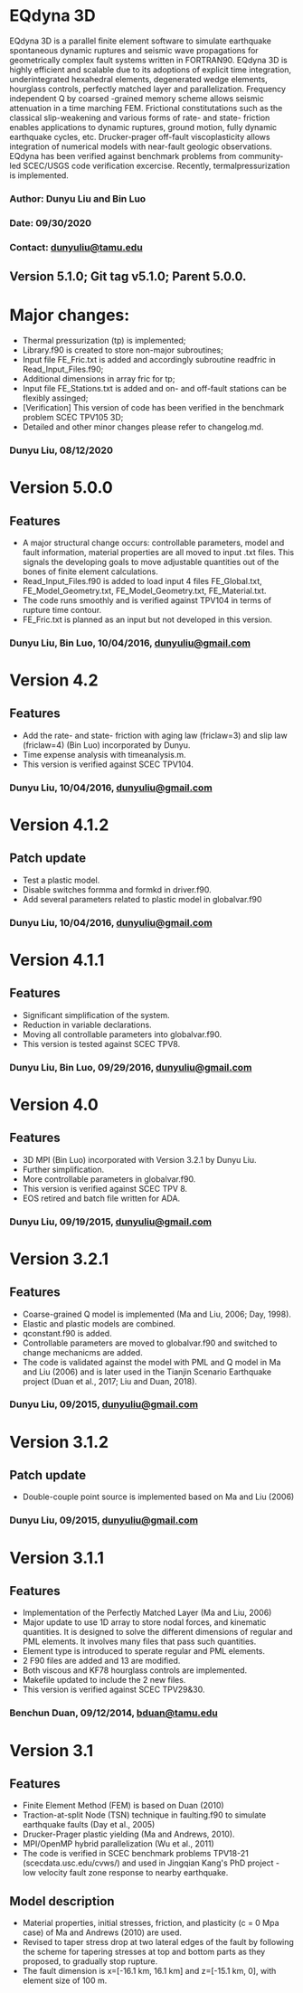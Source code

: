 # EQdyna 3D

EQdyna 3D is a parallel finite element software to simulate earthquake spontaneous dynamic 
ruptures and seismic wave propagations for geometrically complex fault systems written in 
FORTRAN90. EQdyna 3D is highly efficient and scalable due to its adoptions of explicit 
time integration, underintegrated hexahedral elements, degenerated wedge elements, hourglass 
controls, perfectly matched layer and parallelization. Frequency independent Q by coarsed
-grained memory scheme allows seismic attenuation in a time marching FEM. Frictional 
constitutations such as the classical slip-weakening and various forms of rate- and state-
friction enables applications to dynamic ruptures, ground motion, fully dynamic earthquake
cycles, etc. Drucker-prager off-fault viscoplasticity allows integration of numerical models 
with near-fault geologic observations. EQdyna has been verified against benchmark problems
from community-led SCEC/USGS code verification excercise. Recently, termalpressurization is 
implemented.

### Author:  Dunyu Liu and Bin Luo
### Date:    09/30/2020
### Contact: dunyuliu@tamu.edu
## Version 5.1.0; Git tag v5.1.0; Parent 5.0.0.
# Major changes:
* Thermal pressurization (tp) is implemented;
* Library.f90 is created to store non-major subroutines;
* Input file FE_Fric.txt is added and accordingly subroutine readfric in Read_Input_Files.f90;
* Additional dimensions in array fric for tp;
* Input file FE_Stations.txt is added and on- and off-fault stations can be flexibly assinged;
* [Verification] This version of code has been verified in the benchmark problem SCEC TPV105 3D;
* Detailed and other minor changes please refer to changelog.md.

### Dunyu Liu, 08/12/2020
# Version 5.0.0
## Features
* A major structural change occurs: controllable parameters, model and fault information, 
	material properties are all moved to input .txt files. This signals the developing goals 
	to move adjustable quantities out of the bones of finite element calculations.
* Read_Input_Files.f90 is added to load input 4 files FE_Global.txt, FE_Model_Geometry.txt, 
	FE_Model_Geometry.txt, FE_Material.txt. 
* The code runs smoothly and is verified against TPV104 in terms of rupture time contour.
* FE_Fric.txt is planned as an input but not developed in this version.

### Dunyu Liu, Bin Luo, 10/04/2016, dunyuliu@gmail.com
# Version 4.2
## Features
* Add the rate- and state- friction with aging law (friclaw=3) and slip law (friclaw=4) 
	(Bin Luo) incorporated by Dunyu.
* Time expense analysis with timeanalysis.m.
* This version is verified against SCEC TPV104.

### Dunyu Liu, 10/04/2016, dunyuliu@gmail.com
# Version 4.1.2
## Patch update
* Test a plastic model.
* Disable switches formma and formkd in driver.f90.
* Add several parameters related to plastic model in globalvar.f90

### Dunyu Liu, 10/04/2016, dunyuliu@gmail.com
# Version 4.1.1
## Features
* Significant simplification of the system.
* Reduction in variable declarations.
* Moving all controllable parameters into globalvar.f90.
* This version is tested against SCEC TPV8.

### Dunyu Liu, Bin Luo, 09/29/2016, dunyuliu@gmail.com 
# Version 4.0
## Features
* 3D MPI (Bin Luo) incorporated with Version 3.2.1 by Dunyu Liu.
* Further simplification.
* More controllable parameters in globalvar.f90.
* This version is verified against SCEC TPV 8.
* EOS retired and batch file written for ADA. 

### Dunyu Liu, 09/19/2015, dunyuliu@gmail.com
# Version 3.2.1
## Features
* Coarse-grained Q model is implemented (Ma and Liu, 2006; Day, 1998).
* Elastic and plastic models are combined. 
* qconstant.f90 is added.
* Controllable parameters are moved to globalvar.f90 and switched to change mechanicms are added.
* The code is validated against the model with PML and Q model in Ma and Liu (2006) and is later used in the Tianjin Scenario Earthquake project (Duan et al., 2017; Liu and Duan, 2018).

### Dunyu Liu, 09/2015, dunyuliu@gmail.com
# Version 3.1.2
## Patch update
* Double-couple point source is implemented based on Ma and Liu (2006)

### Dunyu Liu, 09/2015, dunyuliu@gmail.com
# Version 3.1.1
## Features
* Implementation of the Perfectly Matched Layer (Ma and Liu, 2006)
* Major update to use 1D array to store nodal forces, and kinematic quantities. It is designed to solve the different dimensions of regular and PML elements. It involves many files that pass such quantities. 
* Element type is introduced to sperate regular and PML elements.
* 2 F90 files are added and 13 are modified. 
* Both viscous and KF78 hourglass controls are implemented.
* Makefile updated to include the 2 new files. 
* This version is verified against SCEC TPV29&30. 

### Benchun Duan, 09/12/2014, bduan@tamu.edu
# Version 3.1
## Features
* Finite Element Method (FEM) is based on Duan (2010)
* Traction-at-split Node (TSN) technique in faulting.f90 to simulate earthquake faults (Day et al., 2005)
* Drucker-Prager plastic yielding (Ma and Andrews, 2010).
* MPI/OpenMP hybrid parallelization (Wu et al., 2011)
* The code is verified in SCEC benchmark problems 
  TPV18-21 (scecdata.usc.edu/cvws/) and used in Jingqian Kang's PhD project - low velocity fault zone response to nearby earthquake. 

## Model description
* Material properties, initial stresses, friction, and plasticity (c = 0 Mpa case) of Ma and Andrews (2010) are used.
* Revised to taper stress drop at two lateral edges of the fault by following the scheme for tapering stresses at top and bottom parts as they proposed, to gradually stop rupture.
* The fault dimension is x=[-16.1 km, 16.1 km] and 
  z=[-15.1 km, 0], with element size of 100 m.
